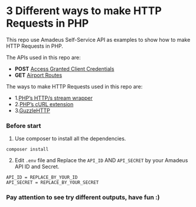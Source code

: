 # 3 Different ways to make HTTP Requests in PHP

This repo use Amadeus Self-Service API as examples to show how to make HTTP Requests in PHP.

The APIs used in this repo are:
- **POST** [Access Granted Client Credentials](https://documenter.getpostman.com/view/2672636/RWEcPfuJ#f85a162b-a405-baed-cf93-d831bdde2342)
- **GET** [Airport Routes](https://documenter.getpostman.com/view/2672636/RWEcPfuJ#ce3cccf0-eed6-4998-8a47-f3058ecc705a)

The ways to make HTTP Requests used in this repo are:
- 1.[PHP’s HTTP/s stream wrapper](https://www.php.net/manual/en/wrappers.http.php)
- 2.[PHP’s cURL extension](https://www.php.net/manual/en/intro.curl.php)
- 3.[GuzzleHTTP](https://docs.guzzlephp.org/en/stable/)

### Before start
1. Use composer to install all the dependencies.
```
composer install
```
2. Edit ```.env``` file and Replace the ```API_ID``` AND ```API_SECRET``` by your Amadeus API ID and Secret.
```
API_ID = REPLACE_BY_YOUR_ID
API_SECRET = REPLACE_BY_YOUR_SECRET
```

### Pay attention to see try different outputs, have fun :)